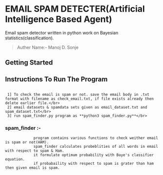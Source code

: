 # EMAIL SPAM DETECTER(Artificial Intelligence Based Agent)
   
Email spam detector written in python work on Bayesian statistics(classification). 

>Auther Name:- Manoj D. Sonje

## Getting Started

## Instructions To Run The Program

```

 1] To check the email is spam or not. save the email body in .txt format with filename as check_email.txt, if file exists already then delete earlier file.</br>
 2] email datasets & spamdata sets given as email_dataset.txt and spam_dataset.txt</br> 
 3] run spam_finder.py program as **python3 spam_finder.py**</br>

```

### spam_finder :-


                 program contains various functions to check weither email is spam or not(HAM). 
                 spam_finder calculates probeblities of all words in email with respect to spam & Ham. 
                 it formulate optimum probability with Baye's classifier equation. 
                 if probabaility with respect to spam is grater than ham then given email is spam.    


